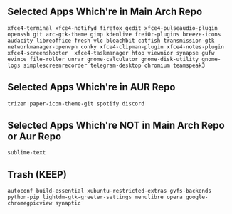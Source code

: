 ## Selected Apps Which're in Main Arch Repo
	
```
xfce4-terminal xfce4-notifyd firefox gedit xfce4-pulseaudio-plugin openssh git arc-gtk-theme gimp kdenlive frei0r-plugins breeze-icons audacity libreoffice-fresh vlc bleachbit catfish transmission-gtk networkmanager-openvpn conky xfce4-clipman-plugin xfce4-notes-plugin xfce4-screenshooter  xfce4-taskmanager htop viewnior synapse gufw evince file-roller unrar gnome-calculator gnome-disk-utility gnome-logs simplescreenrecorder telegram-desktop chromium teamspeak3
```

## Selected Apps Which're in AUR Repo
	
```
trizen paper-icon-theme-git spotify discord
```

## Selected Apps Which're NOT in Main Arch Repo or Aur Repo

```
sublime-text
```

## Trash (KEEP)

```
autoconf build-essential xubuntu-restricted-extras gvfs-backends python-pip lightdm-gtk-greeter-settings menulibre opera google-chromegpicview synaptic
```
